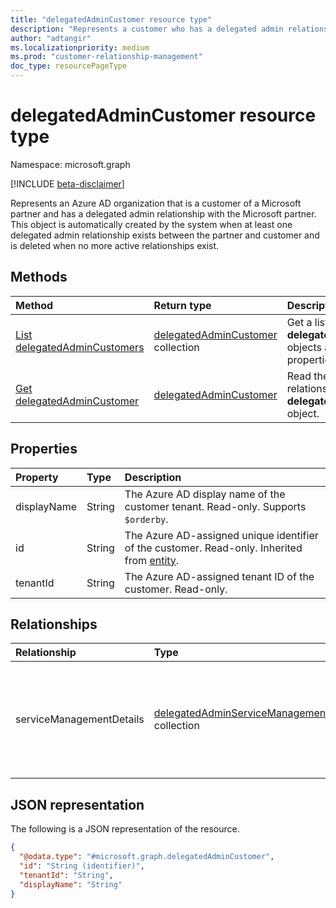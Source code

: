 ```yaml
---
title: "delegatedAdminCustomer resource type"
description: "Represents a customer who has a delegated admin relationship with a Microsoft partner."
author: "adtangir"
ms.localizationpriority: medium
ms.prod: "customer-relationship-management"
doc_type: resourcePageType
---
```


# delegatedAdminCustomer resource type

Namespace: microsoft.graph

[!INCLUDE [beta-disclaimer](../../includes/beta-disclaimer.md)]

Represents an Azure AD organization that is a customer of a Microsoft partner and has a delegated admin relationship with the Microsoft partner. This object is automatically created by the system when at least one delegated admin relationship exists between the partner and customer and is deleted when no more active relationships exist.

## Methods
|Method|Return type|Description|
|:---|:---|:---|
|[List delegatedAdminCustomers](../api/tenantrelationship-list-delegatedadmincustomers.md)|[delegatedAdminCustomer](delegatedadmincustomer.md) collection|Get a list of the **delegatedAdminCustomer** objects and their properties.|
|[Get delegatedAdminCustomer](../api/delegatedadmincustomer-get.md)|[delegatedAdminCustomer](delegatedadmincustomer.md)|Read the properties and relationships of a **delegatedAdminCustomer** object.|

## Properties
|Property|Type|Description|
|:---|:---|:---|
|displayName|String|The Azure AD display name of the customer tenant. Read-only. Supports `$orderby`. |
|id|String|The Azure AD-assigned unique identifier of the customer. Read-only. Inherited from [entity](../resources/entity.md).|
|tenantId|String|The Azure AD-assigned tenant ID of the customer. Read-only.|

## Relationships
|Relationship|Type|Description|
|:---|:---|:---|
|serviceManagementDetails|[delegatedAdminServiceManagementDetail](delegatedadminservicemanagementdetail.md) collection|Contains the management details of a service in the customer tenant that's managed by delegated administration.|

## JSON representation
The following is a JSON representation of the resource.
<!-- {
  "blockType": "resource",
  "keyProperty": "id",
  "@odata.type": "microsoft.graph.delegatedAdminCustomer",
  "baseType": "microsoft.graph.entity",
  "openType": false
}
-->
``` json
{
  "@odata.type": "#microsoft.graph.delegatedAdminCustomer",
  "id": "String (identifier)",
  "tenantId": "String",
  "displayName": "String"
}
```
